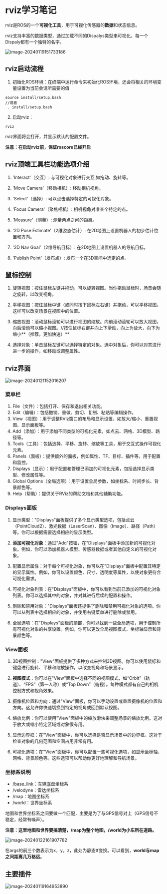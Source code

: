# rviz学习笔记

rviz是ROS的一个**可视化工具**，用于可视化传感器的**数据**和状态信息。

rviz支持丰富的数据类型，通过加载不同的Dispalys类型来可视化，每一个Dispaly都有一个独特的名字。

![image-20240119151733186](../imgs/image-20240119151733186.png)



## rviz启动流程

1. 初始化ROS环境：在终端中运行命令来初始化ROS环境，还会将相关的环境变量设置为当前会话所需要的值

```
source install/setup.bash
//或者
 . install/setup.bash 
```

2. 启动rviz：

 ```
 rviz
 ```

rviz界面将会打开，并显示默认的配置文件。

**注意：在启动rviz前，保证roscore已经开启**



## rviz顶端工具栏功能选项介绍

1. 'Interact'（交互）: 与可视化对象进行交互,如拖动、旋转等。
2. 'Move Camera'（移动相机）: 移动相机视角。
3. 'Select'（选择）: 可以点击选择特定的可视化对象。
4. 'Focus Camera'（聚焦相机）: 相机视角对准某个特定的点。
5. 'Measure'（测量）: 测量两点之间的距离。
5. '2D Pose Estimate'（2维姿态估计）: 在2D地图上设置机器人的初步估计位置和方向。

7. '2D Nav Goal'（2维导航目标）: 在2D地图上设置机器人的导航目标。

8. 'Publish Point'（发布点）: 发布一个在3D空间中选定的点。



## 鼠标控制

1. 旋转视图：按住鼠标左键并拖动，可以旋转视图。当你拖动鼠标时，场景会随之旋转，以改变视角。

2. 平移视图：按住鼠标中键（或同时按下鼠标左右键）并拖动，可以平移视图。这样可以改变场景在视图中的位置。

3. 缩放视图：滚动鼠标滚轮可以进行视图的缩放。向前滚动滚轮可以放大视图，向后滚动可以缩小视图。//按住鼠标右键并向上下滑动，向上为放大，向下为缩小**（推荐，更加快速）**

4. 选择对象：单击鼠标左键可以选择特定的对象。选中对象后，你可以对其进行进一步的操作，如移动或调整属性。



## rviz界面

![image-20240121152016207](../imgs/image-20240121152016207.png)

### 菜单栏

1. File（文件）：包括打开、保存和退出相关功能。
2. Edit（编辑）：包括撤销、重做、剪切、复制、粘贴等编辑操作。
3. View（视图）：用于调整RViz窗口的布局和显示设置，如放大/缩小、重置视图、显示面板等。
4. Add（添加）：用于添加不同类型的可视化元素，如点云、网格、3D模型、路径等。
5. Tools（工具）：包括选择、平移、旋转、缩放等工具，用于交互式操作可视化元素。
6. Panels（面板）：提供额外的面板，例如属性、TF、目标、插件等，用于配置和监控。
7. Displays（显示）：用于配置和管理已添加的可视化元素，包括选择显示类型、修改属性等。
8. Global Options（全局选项）：用于设置全局参数，如坐标系、时间步长、背景颜色等。
9. Help（帮助）：提供关于RViz的帮助文档和其他辅助功能。



### Displays面板

1. 显示类型："Displays"面板提供了多个显示类型选项，包括点云（PointCloud2）、激光数据（LaserScan）、图像（Image）、路径（Path）等。你可以根据需要选择相应的显示类型。

2. **添加可视化对象**：通过"Add"按钮，在"Displays"面板中添加新的可视化对象。例如，你可以添加机器人模型、传感器数据或者其他自定义的可视化对象。

3. 配置显示属性：对于每个可视化对象，你可以在"Displays"面板中配置其特定的显示属性。例如，你可以设置颜色、尺寸、透明度等属性，以使对象更符合可视化需求。

4. 可视化对象列表：在"Displays"面板中，你可以看到当前已添加的可视化对象列表。你可以选择其中的对象，并对其进行后续的配置和操作。

5. 删除和禁用对象："Displays"面板还提供了删除和禁用可视化对象的选项。你可以从列表中选择相应的对象，并使用右键菜单进行删除或禁用。

6. 全局选项：在"Displays"面板的顶部，你可以找到一些全局选项，用于控制所有可视化对象的共享设置。例如，你可以更改全局视图模式、坐标轴显示和背景颜色等。



### View面板

1. 3D视图控制："View"面板提供了多种方式来控制3D视图。你可以使用鼠标和键盘进行旋转、平移和缩放操作，以改变视角和场景显示。

2. **视图模式**：你可以在"View"面板中选择不同的视图模式，如“Orbit”（轨道）、“FPS”（第一人称）或“Top Down”（俯视）。每种模式都有自己的相机控制方式和视角效果。

3. 摄像机位置和方向：通过"View"面板，你可以手动设置或重置摄像机的位置和方向。这允许你快速切换到特定的视角或回到默认视图。

4. 缩放比例：你可以使用"View"面板中的缩放滑块来调整场景的缩放比例。这对于放大或缩小特定区域或对象很有用。

5. 显示边界框：在"View"面板中，你可以选择是否显示场景中的边界框。这对于检查对象的几何范围和空间占用非常有用。

6. 可视化选项：在"View"面板中，你可以配置一些可视化选项，如显示坐标轴、网格、背景颜色等。这些选项可以帮助你更好地理解和导航场景。



### 坐标系说明

- /base_link：车辆底盘坐标系
- /velodyne：雷达坐标系
- /map：地图坐标系
- /world：世界坐标系

地图和世界坐标系之间要做一个匹配，主要是为了与GPS信号对上（GPS信号不稳定，经常有噪声）。 

**注意：这里地图和世界要搞清楚，/map为整个地图，/world为小车所在道路。**

![image-20240122161907782](../imgs/image-20240122161907782.png)

在args的前三个数表示为x，y，z，此处为静态tf变换。可以看到，**world与map之间距离几万格远**。



## 主要插件

![image-20240119164953890](../imgs/image-20240119164953890.png)










